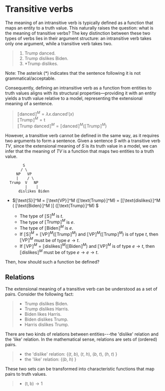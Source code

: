 # Transitive verbs

The meaning of an intransitive verb is typically defined as a function that maps an entity to a truth value. This naturally raises the question: what is the meaning of transitive verbs? The key distinction between these two types of verbs lies in their argument structure: an intransitive verb takes only one argument, while a transitive verb takes two.

> 1. Trump danced.
> 2. Trump dislikes Biden.
> 3. *Trump dislikes. 

Note: The asterisk (*) indicates that the sentence following it is not grammatical/acceptable. 

Consequently, defining an intransitive verb as a function from entities to truth values aligns with its structural properties—providing it with an entity yields a truth value relative to a model, representing the extensional meaning of a sentence.

> $⟦\text{danced}⟧^M = \lambda x. \text{danced}'(x)$ <br>
> $⟦\text{Trump}⟧^M = \text{t}$ <br>
> $⟦\text{Trump danced}⟧^M = ⟦\text{danced}⟧^M(⟦\text{Trump}⟧^M)$

However, a transitive verb cannot be defined in the same way, as it requires two arguments to form a sentence. Given a sentence *S* with a transitive verb $TV$, since the extensional meaning of *S* is its truth value in a model, we can infer that the meaning of $TV$ is a function that maps two entities to a truth value.  

            S                              
           / \
         NP   VP              
         |    / \
      Trump  V   NP
             |    |
          dislikes Biden

- $⟦\text{S}⟧^M = ⟦\text{VP}⟧^M (⟦\text{Trump}⟧^M) = [⟦\text{dislikes}⟧^M ( ⟦\text{Biden}⟧^M )] (⟦\text{Trump}⟧^M) $
  
  - The type of $⟦\text{S}⟧^M$ is $t$.
  - The type of $⟦\text{Trump}⟧^M$ is $e$.
  - The type of $⟦\text{Biden}⟧^M$ is $e$.
  - If $⟦\text{S}⟧^M = ⟦\text{VP}⟧^M (⟦\text{Trump}⟧^M)$ and $⟦\text{VP}⟧^M (⟦\text{Trump}⟧^M)$ is of type $t$, then $⟦\text{VP}⟧^M$ must be of type $e \rightarrow t$. 
  - If $⟦\text{VP}⟧^M = ⟦\text{dislikes}⟧^M ( ⟦\text{Biden}⟧^M$) and $⟦\text{VP}⟧^M$ is of type $e \rightarrow t$, then $⟦\text{dislikes}⟧^M$ must be of type $e \rightarrow e \rightarrow t$.

Then, how should such a function be defined?

## Relations

The extensional meaning of a transitive verb can be understood as a set of pairs. Consider the following fact: 

> - Trump dislikes Biden.
> - Trump dislikes Harris.
> - Biden likes Harris.
> - Biden dislikes Trump.
> - Harris dislikes Trump.

There are two kinds of relations between entities---the 'dislike' relation and the 'like' relation. In the mathematical sense, relations are sets of (ordered) pairs. 

> - the 'dislike' relation: {($t$, $b$), ($t$, $h$), ($b$, $t$), ($h$, $t$) }
> - the 'like' relation: {($b$, $h$) }

These two sets can be transformed into characteristic functions that map pairs to truth values. 

> - $(\text{t}, \text{b}) \rightarrow 1$
